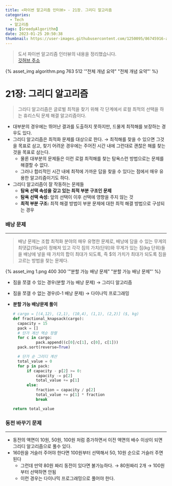 ```yaml
---
title: <파이썬 알고리즘 인터뷰> - 21장. 그리디 알고리즘
categories:
  - Tech
  - 알고리즘
tags: [GreedyAlgorithm]
date: 2023-01-25 20:50:38
thumbnail: https://user-images.githubusercontent.com/1250095/86745916-a62e9a00-c075-11ea-9aa5-8455e2527f87.png
---
```


> 도서 파이썬 알고리즘 인터뷰의 내용을 정리했습니다. <br> <a href="https://github.com/onlybooks/algorithm-interview">깃허브 주소</a>

{% asset_img algorithm.png 763 512 '"전체 개념 요약" "전체 개념 요약"' %}

# 21장: 그리디 알고리즘

> 그리디 알고리즘은 글로벌 최적을 찾기 위해 각 단계에서 로컬 최적의 선택을 하는 휴리스틱 문제 해결 알고리즘이다.

- 대부분의 경우에는 뛰어난 결과를 도출하지 못하지만, 드물게 최적해를 보장하는 경우도 있다.
- 그리디 알고리즘은 최적화 문제를 대상으로 한다.
  → 최적해를 찾을 수 있으면 그것을 목표로 삼고, 찾기 어려운 경우에는 주어진 시간 내에 그런대로 괜찮은 해를 찾는 것을 목표로 삼는다.
  - 물론 대부분의 문제들은 이런 로컬 최적해를 찾는 탐욕스런 방법으로는 문제를 해결할 수 없다.
  - 그러나 합리적인 시간 내에 최적에 가까운 답을 찾을 수 있다는 점에서 매우 유용한 알고리즘이기도 하다.
- 그리디 알고리즘이 잘 작동하는 문제들
  - **탐욕 선택 속성을 갖고 있는 최적 부분 구조인 문제**
  - **탐욕 선택 속성:** 앞의 선택이 이후 선택에 영향을 주지 않는 것
  - **최적 부분 구조:** 최적 해결 방법이 부분 문제에 대한 최적 해결 방법으로 구성되는 경우

### 배낭 문제

---

> 배낭 문제는 조합 최적화 분야의 매우 유명한 문제로, 배낭에 담을 수 있는 무게의 최댓값(15kg)이 정해져 있고 각각 짐의 가치(단위)와 무게가 있는 짐(kg 단위)들을 배낭에 넣을 때 가치의 합이 최대가 되도록, 즉 $의 가치가 최대가 되도록 짐을 고르는 방법을 찾는 문제다.

{% asset_img 1.png 400 300 '"분할 가능 배낭 문제" "분할 가능 배낭 문제"' %}

- 짐을 쪼갤 수 있는 경우(분할 가능 배낭 문제) → 그리디 알고리즘
- 짐을 쪼갤 수 없는 경우(0-1 배낭 문제) → 다이나믹 프로그래밍

- **분할 가능 배낭문제 풀이**

  ```python
  # cargo = [(4,12), (2,1), (10,4), (1,1), (2,2)] ($, kg)
  def fractional_knapsack(cargo):
  	capacity = 15
  	pack = []
  	# 단가 계산 역순 정렬
  	for c in cargo:
  			pack.append((c[0]/c[1], c[0], c[1]))
  	pack.sort(reverse=True)

  	# 단가 순 그리디 계산
  	total_value = 0
  	for p in pack:
  		if capacity - p[2] >= 0:
  			capacity -= p[2]
  			total_value += p[1]
  		else:
  			fraction = capacity / p[2]
  			total_value += p[1] * fraction
  			break

  return total_value
  ```

### 동전 바꾸기 문제

---

- 동전의 액면이 10원, 50원, 100원 처럼 증가하면서 이전 액면의 배수 이상이 되면 그리디 알고리즘으로 풀수 있다.
- 160원을 거슬러 주어야 한다면 100원부터 선택해서 50, 10원 순으로 거슬러 주면 된다
  - 그런데 만약 80원 짜리 동전이 있다면 불가능하다. → 80원짜리 2개 → 100원부터 선택하면 안됨
  - 이런 경우는 다이나믹 프로그래밍으로 풀어야 한다.
